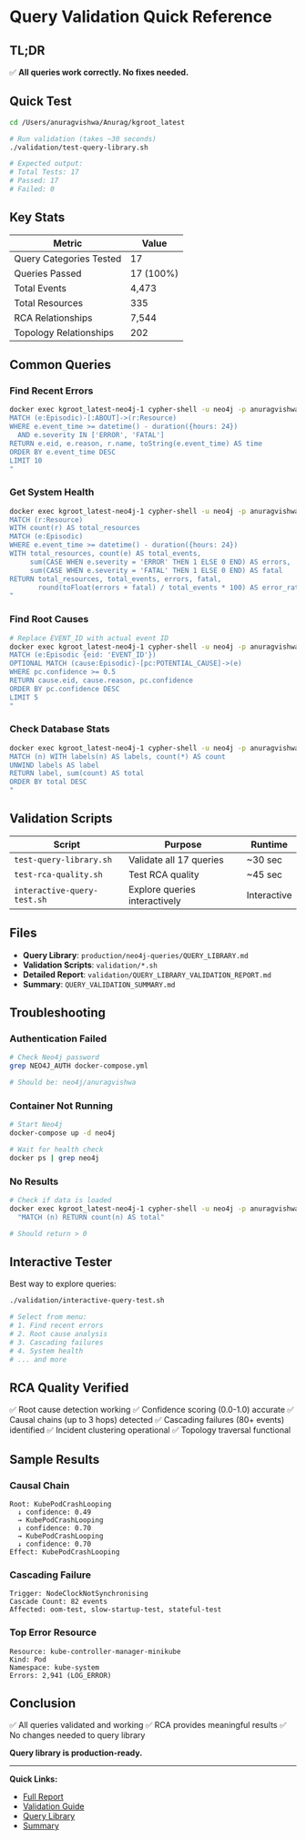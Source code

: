 # Query Validation Quick Reference

## TL;DR

✅ **All queries work correctly. No fixes needed.**

## Quick Test

```bash
cd /Users/anuragvishwa/Anurag/kgroot_latest

# Run validation (takes ~30 seconds)
./validation/test-query-library.sh

# Expected output:
# Total Tests: 17
# Passed: 17
# Failed: 0
```

## Key Stats

| Metric | Value |
|--------|-------|
| Query Categories Tested | 17 |
| Queries Passed | 17 (100%) |
| Total Events | 4,473 |
| Total Resources | 335 |
| RCA Relationships | 7,544 |
| Topology Relationships | 202 |

## Common Queries

### Find Recent Errors
```bash
docker exec kgroot_latest-neo4j-1 cypher-shell -u neo4j -p anuragvishwa "
MATCH (e:Episodic)-[:ABOUT]->(r:Resource)
WHERE e.event_time >= datetime() - duration({hours: 24})
  AND e.severity IN ['ERROR', 'FATAL']
RETURN e.eid, e.reason, r.name, toString(e.event_time) AS time
ORDER BY e.event_time DESC
LIMIT 10
"
```

### Get System Health
```bash
docker exec kgroot_latest-neo4j-1 cypher-shell -u neo4j -p anuragvishwa "
MATCH (r:Resource)
WITH count(r) AS total_resources
MATCH (e:Episodic)
WHERE e.event_time >= datetime() - duration({hours: 24})
WITH total_resources, count(e) AS total_events,
     sum(CASE WHEN e.severity = 'ERROR' THEN 1 ELSE 0 END) AS errors,
     sum(CASE WHEN e.severity = 'FATAL' THEN 1 ELSE 0 END) AS fatal
RETURN total_resources, total_events, errors, fatal,
       round(toFloat(errors + fatal) / total_events * 100) AS error_rate_pct
"
```

### Find Root Causes
```bash
# Replace EVENT_ID with actual event ID
docker exec kgroot_latest-neo4j-1 cypher-shell -u neo4j -p anuragvishwa "
MATCH (e:Episodic {eid: 'EVENT_ID'})
OPTIONAL MATCH (cause:Episodic)-[pc:POTENTIAL_CAUSE]->(e)
WHERE pc.confidence >= 0.5
RETURN cause.eid, cause.reason, pc.confidence
ORDER BY pc.confidence DESC
LIMIT 5
"
```

### Check Database Stats
```bash
docker exec kgroot_latest-neo4j-1 cypher-shell -u neo4j -p anuragvishwa "
MATCH (n) WITH labels(n) AS labels, count(*) AS count
UNWIND labels AS label
RETURN label, sum(count) AS total
ORDER BY total DESC
"
```

## Validation Scripts

| Script | Purpose | Runtime |
|--------|---------|---------|
| `test-query-library.sh` | Validate all 17 queries | ~30 sec |
| `test-rca-quality.sh` | Test RCA quality | ~45 sec |
| `interactive-query-test.sh` | Explore queries interactively | Interactive |

## Files

- **Query Library**: `production/neo4j-queries/QUERY_LIBRARY.md`
- **Validation Scripts**: `validation/*.sh`
- **Detailed Report**: `validation/QUERY_LIBRARY_VALIDATION_REPORT.md`
- **Summary**: `QUERY_VALIDATION_SUMMARY.md`

## Troubleshooting

### Authentication Failed
```bash
# Check Neo4j password
grep NEO4J_AUTH docker-compose.yml

# Should be: neo4j/anuragvishwa
```

### Container Not Running
```bash
# Start Neo4j
docker-compose up -d neo4j

# Wait for health check
docker ps | grep neo4j
```

### No Results
```bash
# Check if data is loaded
docker exec kgroot_latest-neo4j-1 cypher-shell -u neo4j -p anuragvishwa \
  "MATCH (n) RETURN count(n) AS total"

# Should return > 0
```

## Interactive Tester

Best way to explore queries:

```bash
./validation/interactive-query-test.sh

# Select from menu:
# 1. Find recent errors
# 2. Root cause analysis
# 3. Cascading failures
# 4. System health
# ... and more
```

## RCA Quality Verified

✅ Root cause detection working
✅ Confidence scoring (0.0-1.0) accurate
✅ Causal chains (up to 3 hops) detected
✅ Cascading failures (80+ events) identified
✅ Incident clustering operational
✅ Topology traversal functional

## Sample Results

### Causal Chain
```
Root: KubePodCrashLooping
  ↓ confidence: 0.49
  → KubePodCrashLooping
  ↓ confidence: 0.70
  → KubePodCrashLooping
  ↓ confidence: 0.70
Effect: KubePodCrashLooping
```

### Cascading Failure
```
Trigger: NodeClockNotSynchronising
Cascade Count: 82 events
Affected: oom-test, slow-startup-test, stateful-test
```

### Top Error Resource
```
Resource: kube-controller-manager-minikube
Kind: Pod
Namespace: kube-system
Errors: 2,941 (LOG_ERROR)
```

## Conclusion

✅ All queries validated and working
✅ RCA provides meaningful results
✅ No changes needed to query library

**Query library is production-ready.**

---

**Quick Links:**
- [Full Report](./QUERY_LIBRARY_VALIDATION_REPORT.md)
- [Validation Guide](./README.md)
- [Query Library](../production/neo4j-queries/QUERY_LIBRARY.md)
- [Summary](../QUERY_VALIDATION_SUMMARY.md)
